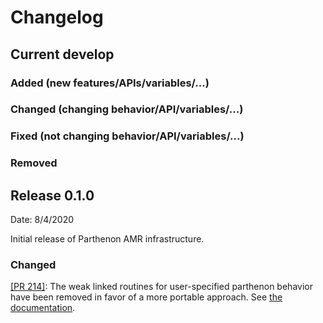 # Changelog

## Current develop

### Added (new features/APIs/variables/...)

### Changed (changing behavior/API/variables/...)

### Fixed (not changing behavior/API/variables/...)

### Removed

## Release 0.1.0
Date: 8/4/2020

Initial release of Parthenon AMR infrastructure.

### Changed
[[PR 214]](https://github.com/lanl/parthenon/pull/214): The weak linked routines for user-specified parthenon behavior have been removed in favor of a more portable approach. See [the documentation](docs/README.md#user-specified-internal-functions).
